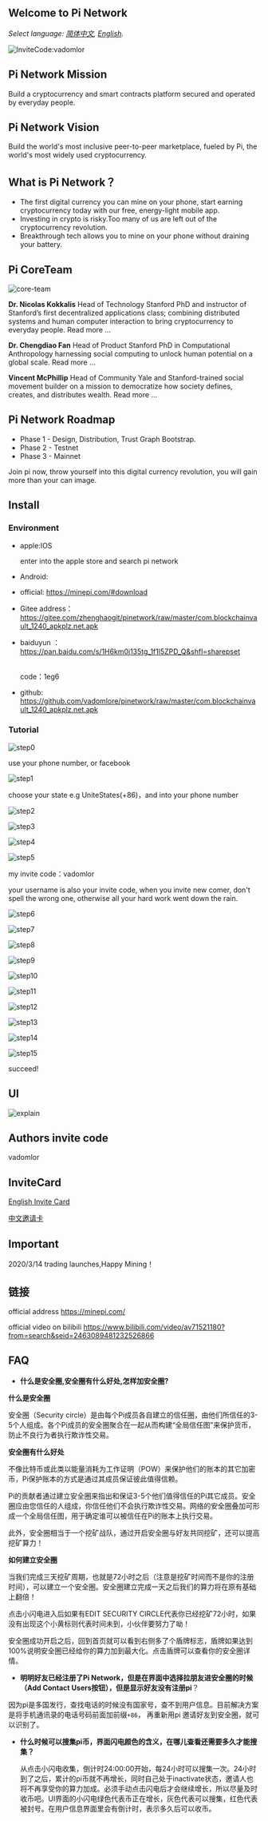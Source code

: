 ## Welcome to Pi Network

*Select language: [简体中文](readme.md), [English](readme.en.md).*

![InviteCode:vadomlor](https://github.com/vadomlore/pi-network/raw/master/images/invite.jpg)


## Pi Network Mission

Build a cryptocurrency and smart contracts platform secured and operated by everyday people.


## Pi Network Vision

Build the world's most inclusive peer-to-peer marketplace, fueled by Pi, the world's most widely used cryptocurrency.



## What is Pi Network？

* The first digital currency you can mine on your phone, start earning cryptocurrency today with our free, energy-light mobile app.
* Investing in crypto is risky.Too many of us are left out of the cryptocurrency revolution.
* Breakthrough tech allows you to mine on your phone without draining your battery.



## Pi CoreTeam

![core-team](https://github.com/vadomlore/pi-network/raw/master/images/core-team.png)

**Dr. Nicolas Kokkalis**
Head of Technology
Stanford PhD and instructor of Stanford’s first decentralized applications class; combining distributed systems and human computer interaction to bring cryptocurrency to everyday people. Read more ...

**Dr. Chengdiao Fan**
Head of Product
Stanford PhD in Computational Anthropology harnessing social computing to unlock human potential on a global scale. Read more ...

**Vincent McPhillip**
Head of Community
Yale and Stanford-trained social movement builder on a mission to democratize how society defines, creates, and distributes wealth. Read more ...

## Pi Network Roadmap

* Phase 1 - Design, Distribution, Trust Graph Bootstrap. 
* Phase 2 - Testnet 
* Phase 3 - Mainnet 



Join pi now, throw yourself into this digital currency revolution, you will gain more than your can image.



## Install

### Environment

* apple:IOS

  enter into the apple store and search pi network

* Android:

 * official:
    https://minepi.com/#download

  * Gitee address：
    https://gitee.com/zhenghaogit/pinetwork/raw/master/com.blockchainvault_1240_apkplz.net.apk

  * baiduyun
    ：https://pan.baidu.com/s/1H6km0j135tg_1f1l5ZPD_Q&shfl=sharepset

    <br /> 
    code：1eg6 

  * github:
    https://github.com/vadomlore/pinetwork/raw/master/com.blockchainvault_1240_apkplz.net.apk


### Tutorial


![step0](https://github.com/vadomlore/pi-network/raw/master/images/step0.png)

use your phone number, or facebook



![step1](https://github.com/vadomlore/pi-network/raw/master/images/step1.png)

choose your state e.g UniteStates(+86)，and into your phone number


![step2](https://github.com/vadomlore/pi-network/raw/master/images/step2.png)

![step3](https://github.com/vadomlore/pi-network/raw/master/images/step3.png)


![step4](https://github.com/vadomlore/pi-network/raw/master/images/step4.png)

![step5](https://github.com/vadomlore/pi-network/raw/master/images/step5.png)

my invite code：vadomlor


your username is also your invite code, when you invite new comer, don't spell the wrong one, otherwise all your hard work went down the rain.

![step6](https://github.com/vadomlore/pi-network/raw/master/images/step6.png)


![step7](https://github.com/vadomlore/pi-network/raw/master/images/step7.png)


![step8](https://github.com/vadomlore/pi-network/raw/master/images/step8.png)


![step9](https://github.com/vadomlore/pi-network/raw/master/images/step9.png)


![step10](https://github.com/vadomlore/pi-network/raw/master/images/step10.png)


![step11](https://github.com/vadomlore/pi-network/raw/master/images/step11.png)


![step12](https://github.com/vadomlore/pi-network/raw/master/images/step12.png)


![step13](https://github.com/vadomlore/pi-network/raw/master/images/step13.png)


![step14](https://github.com/vadomlore/pi-network/raw/master/images/step14.png)


![step15](https://github.com/vadomlore/pi-network/raw/master/images/step15.png)



succeed!


## UI

![explain](https://github.com/vadomlore/pi-network/raw/master/images/step16.png)

## Authors invite code

vadomlor



## InviteCard

[English Invite Card](invite_card_en_us.png)

[中文邀请卡](invite_card_zh_cn.png)





## Important

2020/3/14 trading launches,Happy Mining！

## 链接

official address
https://minepi.com/

official video on bilibili
https://www.bilibili.com/video/av71521180?from=search&seid=2463089481232526866


## FAQ

* **什么是安全圈,安全圈有什么好处,怎样加安全圈?**

**什么是安全圈**

安全圈（Security circle）是由每个Pi成员各自建立的信任圈，由他们所信任的3-5个人组成。各个Pi成员的安全圈聚合在一起从而构建“全局信任图”来保护货币，防止不良行为者执行欺诈性交易。

**安全圈有什么好处**

不像比特币或此类以能量消耗为工作证明（POW）来保护他们的账本的其它加密币，Pi保护账本的方式是通过其成员保证彼此值得信赖。

Pi的贡献者通过建立安全圈来指出和保证3-5个他们值得信任的Pi其它成员。安全圈应由您信任的人组成，你信任他们不会执行欺诈性交易。网络的安全圈叠加可形成一个全局信任图，用于确定谁可以被信任在Pi的账本上执行交易。

此外，安全圈相当于一个挖矿战队，通过开启安全圈与好友共同挖矿，还可以提高挖矿算力！

**如何建立安全圈**

当我们完成三天挖矿周期，也就是72小时之后（注意是挖矿时间而不是你的注册时间），可以建立一个安全圈。安全圈建立完成一天之后我们的算力将在原有基础上翻倍！

点击小闪电进入后如果有EDIT SECURITY CIRCLE代表你已经挖矿72小时，如果没有出现这个小黄标则代表时间未到，小伙伴要努力了呦！

安全圈成功开启之后，回到首页就可以看到右侧多了个盾牌标志，盾牌如果达到100%说明安全圈已经给你的算力加到最大化。点击盾牌可以查看你的安全圈详情。


* **明明好友已经注册了Pi Network，但是在界面中选择拉朋友进安全圈的时候（Add Contact Users按钮），但是显示好友没有注册pi**？

因为pi是多国发行，查找电话的时候没有国家号，查不到用户信息。目前解决方案是将手机通讯录的电话号码前面加前缀`+86`， 再重新用pi 邀请好友到安全圈，就可以识别了。


* **什么时候可以搜集pi币，界面闪电颜色的含义，在哪儿查看还需要多久才能搜集？**

  从点击小闪电收集，倒计时24:00:00开始，每24小时可以搜集一次。24小时到了之后，累计的pi币就不再增长，同时自己处于inactivate状态，邀请人也将不再享受你的算力加成。必须手动点击闪电后才会继续增长，所以尽量及时收币吧。UI界面的小闪电绿色代表币正在增长，灰色代表可以搜集，红色代表被封号。在用户信息界面里会有倒计时，表示多久后可以收币。
